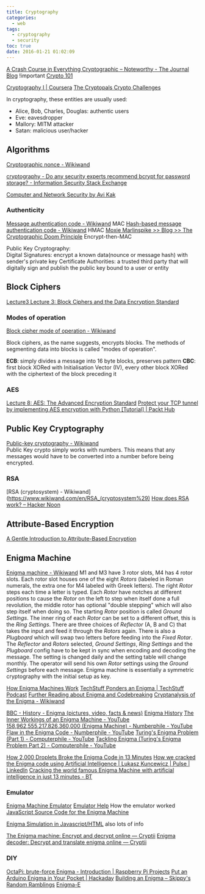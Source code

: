 ```yaml
---
title: Cryptography
categories:
  - web
tags:
  - cryptography
  - security
toc: true
date: 2016-01-21 01:02:09
---
```


[A Crash Course in Everything Cryptographic – Noteworthy - The Journal Blog](https://blog.usejournal.com/a-crash-course-in-everything-cryptographic-50daa0fda482) !important
[Crypto 101](https://www.crypto101.io/)

[Cryptography I | Coursera](https://www.coursera.org/learn/crypto)
[The Cryptopals Crypto Challenges](http://cryptopals.com/)

In cryptography, these entities are usually used:
- Alice, Bob, Charles, Douglas: authentic users
- Eve: eavesdropper
- Mallory: MITM attacker
- Satan: malicious user/hacker

## Algorithms

[Cryptographic nonce - Wikiwand](http://www.wikiwand.com/en/Cryptographic_nonce)

[cryptography - Do any security experts recommend bcrypt for password storage? - Information Security Stack Exchange](http://security.stackexchange.com/questions/4781/do-any-security-experts-recommend-bcrypt-for-password-storage)

[Computer and Network Security by Avi Kak](https://engineering.purdue.edu/kak/compsec/)

### Authenticity

[Message authentication code - Wikiwand](http://www.wikiwand.com/en/Message_authentication_code) MAC
[Hash-based message authentication code - Wikiwand](http://www.wikiwand.com/en/Hash-based_message_authentication_code) HMAC
[Moxie Marlinspike >> Blog >> The Cryptographic Doom Principle](http://www.thoughtcrime.org/blog/the-cryptographic-doom-principle/) Encrypt-then-MAC

Public Key Cryptography:  
Digital Signatures: encrypt a known data(nounce or message hash) with sender's private key 
Certificate Authorities: a trusted third party that will digitally sign and publish the public key bound to a user or entity

## Block Ciphers

[Lecture3 Lecture 3: Block Ciphers and the Data Encryption Standard](https://engineering.purdue.edu/kak/compsec/NewLectures/Lecture3.pdf)

### Modes of operation

[Block cipher mode of operation - Wikiwand](https://www.wikiwand.com/en/Block_cipher_mode_of_operation)

Block ciphers, as the name suggests, encrypts blocks. The methods of segmenting data into blocks is called "modes of operation".

**ECB**: simply divides a message into 16 byte blocks, preserves pattern
**CBC**: first block XORed with Initialisation Vector (IV), every other block XORed with the ciphertext of the block preceding it

### AES

[Lecture 8: AES: The Advanced Encryption Standard](https://engineering.purdue.edu/kak/compsec/NewLectures/Lecture8.pdf)
[Protect your TCP tunnel by implementing AES encryption with Python [Tutorial] | Packt Hub](https://hub.packtpub.com/protect-tcp-tunnel-implementing-aes-encryption-with-python/)

## Public Key Cryptography

[Public-key cryptography - Wikiwand](http://www.wikiwand.com/en/Public-key_cryptography)  
Public Key crypto simply works with numbers. This means that any messages would have to be converted into a number before being encrypted.

### RSA

[RSA (cryptosystem) - Wikiwand](https://www.wikiwand.com/en/RSA_(cryptosystem%29)
[How does RSA work? – Hacker Noon](https://hackernoon.com/how-does-rsa-work-f44918df914b)

## Attribute-Based Encryption

[A Gentle Introduction to Attribute-Based Encryption](https://medium.com/@dbkats/a-gentle-introduction-to-attribute-based-encryption-edca31744ac6)

## Enigma Machine

[Enigma machine - Wikiwand](https://www.wikiwand.com/en/Enigma_machine)
M1 and M3 have 3 rotor slots, M4 has 4 rotor slots.
Each rotor slot houses one of the eight *Rotors* (labeled in Roman numerals, the extra one for M4 labeled with Greek letters). The right *Rotor* steps each time a letter is typed. Each *Rotor* have notches at different positions to cause the *Rotor* on the left to step when itself done a full revolution, the middle rotor has optional "double stepping" which will also step itself when doing so. The starting *Rotor* position is called *Ground Settings*. The inner ring of each *Rotor* can be set to a different offset, this is the *Ring Settings*.
There are three choices of *Reflector* (A, B and C) that takes the input and feed it through the *Rotors* again.
There is also a *Plugboard* which will swap two letters before feeding into the *Fixed Rotar*.
The *Reflector* and *Rotors* selected, *Ground Settings*, *Ring Settings* and the *Plugboard* config have to be kept in sync when encoding and decoding the message. The setting is changed daily and the setting table will change monthly. The operator will send his own *Rotor* settings using the *Ground Settings* before each message.
Enigma machine is essentially a symmetric cryptography with the initial setup as key.

[How Enigma Machines Work](http://enigma.louisedade.co.uk/howitworks.html)
[TechStuff Ponders an Enigma | TechStuff Podcast](https://www.techstuffpodcast.com/podcasts/techstuff-ponders-an-enigma.htm)
[Further Reading about Enigma and Codebreaking](http://enigma.louisedade.co.uk/furtherreading.html)
[Cryptanalysis of the Enigma - Wikiwand](https://www.wikiwand.com/en/Cryptanalysis_of_the_Enigma)

[BBC - History - Enigma (pictures, video, facts & news)](http://www.bbc.co.uk/history/topics/enigma)
[Enigma History](http://www.cryptomuseum.com/crypto/enigma/hist.htm)
[The Inner Workings of an Enigma Machine - YouTube](https://www.youtube.com/watch?v=mcX7iO_XCFA)
[158,962,555,217,826,360,000 (Enigma Machine) - Numberphile - YouTube](https://www.youtube.com/watch?annotation_id=annotation_777706&feature=iv&src_vid=V4V2bpZlqx8&v=G2_Q9FoD-oQ)
[Flaw in the Enigma Code - Numberphile - YouTube](https://www.youtube.com/watch?v=V4V2bpZlqx8)
[Turing's Enigma Problem (Part 1) - Computerphile - YouTube](https://www.youtube.com/watch?v=d2NWPG2gB_A)
[Tackling Enigma (Turing's Enigma Problem Part 2) - Computerphile - YouTube](https://www.youtube.com/watch?v=kj_7Jc1mS9k)

[How 2,000 Droplets Broke the Enigma Code in 13 Minutes](https://blog.digitalocean.com/how-2000-droplets-broke-the-enigma-code-in-13-minutes/)
[How we cracked the Enigma code using Artificial Intelligence | Lukasz Kuncewicz | Pulse | LinkedIn](https://www.linkedin.com/pulse/how-we-cracked-enigma-code-using-artificial-lukasz-kuncewicz/)
[Cracking the world famous Enigma Machine with artificial intelligence in just 13 minutes - BT](http://home.bt.com/tech-gadgets/enigma-machine-cracking-artificial-intelligence-11364235568160)

### Emulator

[Enigma Machine Emulator](http://enigma.louisedade.co.uk/)
[Emulator Help](http://enigma.louisedade.co.uk/help.html) How the emulator worked
[JavaScript Source Code for the Enigma Machine](http://enigma.louisedade.co.uk/jssource.html)

[Enigma Simulation in Javascript/HTML](http://people.physik.hu-berlin.de/~palloks/js/enigma/index_en.html) also lots of info

[The Enigma machine: Encrypt and decrypt online — Cryptii](https://cryptii.com/enigma-machine)
[Enigma decoder: Decrypt and translate enigma online — Cryptii](https://cryptii.com/enigma-decoder)

### DIY

[OctaPi: brute-force Enigma - Introduction | Raspberry Pi Projects](https://projects.raspberrypi.org/en/projects/octapi-brute-force-enigma/)
[Put an Arduino Enigma in Your Pocket | Hackaday](https://hackaday.com/2019/03/28/put-an-arduino-enigma-in-your-pocket/)
[Building an Enigma – Skippy's Random Ramblings](https://skippy.org.uk/building-an-enigma/)
[Enigma-E](https://www.cryptomuseum.com/kits/enigma/)
